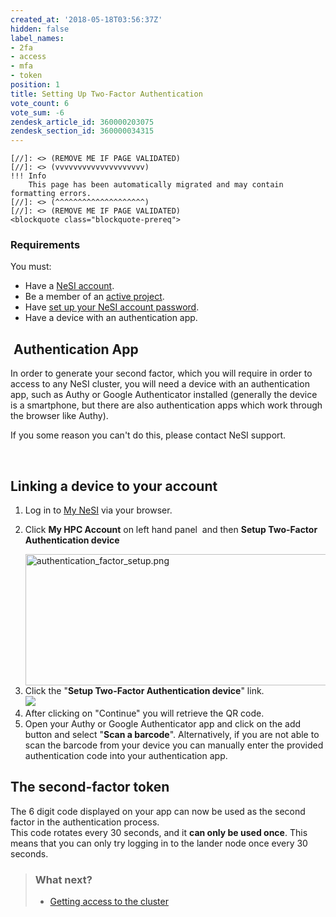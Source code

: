 ```yaml
---
created_at: '2018-05-18T03:56:37Z'
hidden: false
label_names:
- 2fa
- access
- mfa
- token
position: 1
title: Setting Up Two-Factor Authentication
vote_count: 6
vote_sum: -6
zendesk_article_id: 360000203075
zendesk_section_id: 360000034315
---
```



    [//]: <> (REMOVE ME IF PAGE VALIDATED)
    [//]: <> (vvvvvvvvvvvvvvvvvvvv)
    !!! Info
        This page has been automatically migrated and may contain formatting errors.
    [//]: <> (^^^^^^^^^^^^^^^^^^^^)
    [//]: <> (REMOVE ME IF PAGE VALIDATED)
    <blockquote class="blockquote-prereq">
<h3 id="prerequisites">Requirements</h3>
You must:
<ul>
<li>Have a <a href="https://support.nesi.org.nz/hc/en-gb/articles/360000159715" target="_self">NeSI account</a>.</li>
<li>Be a member of an <a href="https://support.nesi.org.nz/hc/en-gb/sections/360000196195-Accounts-Projects" target="_self">active project</a>.</li>
<li>Have <a href="https://support.nesi.org.nz/hc/en-gb/articles/360000335995-Setting-Up-and-Resetting-Your-Password" target="_blank" rel="noopener">set up your NeSI account password</a>.</li>
<li>Have a device with an authentication app.</li>
</ul>
</blockquote>
<h2> Authentication App</h2>
<p>In order to generate your second factor, which you will require in order to access to any NeSI cluster, you will need a device with an authentication app, such as Authy or Google Authenticator installed (generally the device is a smartphone, but there are also authentication apps which work through the browser like Authy).</p>
<p>If you some reason you can't do this, please contact NeSI support.</p>
<p> </p>
<h2>Linking a device to your account</h2>
<ol>
<li>
<p>Log in to <a href="https://my.nesi.org.nz" target="_blank" rel="noopener">My NeSI</a> via your browser.</p>
</li>
<li>
<p>Click <strong>My HPC Account</strong> on left hand panel  and then <strong>Setup Two-Factor Authentication device</strong></p>
<img src="https://support.nesi.org.nz/hc/article_attachments/4414700806543" alt="authentication_factor_setup.png" width="560" height="210">
</li>
<li>Click the "<strong>Setup Two-Factor Authentication device</strong>" link.<br><img style="max-width: 480px;" src="https://support.nesi.org.nz/hc/article_attachments/360001267755">
</li>
<li>After clicking on "Continue" you will retrieve the QR code.</li>
<li>Open your Authy or Google Authenticator app and click on the add button and select "<strong>Scan a barcode</strong>". Alternatively, if you are not able to scan the barcode from your device you can manually enter the provided authentication code into your authentication app.</li>
</ol>
<h2>The second-factor token</h2>
<p>The <span class="wysiwyg-underline">6 digit code</span> displayed on your app can now be used as the second factor in the authentication process.<br>This code rotates every 30 seconds, and it <strong>can only be used once</strong>. This means that you can only try logging in to the lander node once every 30 seconds.</p>
<blockquote class="blockquote-postreq">
<h3 id="prerequisites">What next?</h3>
<ul>
<li><a href="https://support.nesi.org.nz/hc/en-gb/articles/360001016335" target="_self">Getting access to the cluster</a></li>
</ul>
</blockquote>